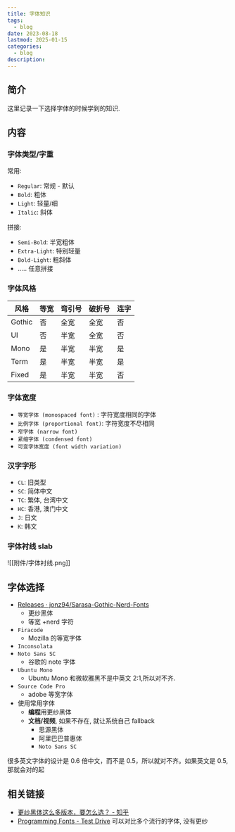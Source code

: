 ```yaml
---
title: 字体知识
tags:
  - blog
date: 2023-08-18
lastmod: 2025-01-15
categories:
  - blog
description: 
---
```


## 简介

这里记录一下选择字体的时候学到的知识.

## 内容

### 字体类型/字重

常用:

- `Regular`: 常规 - 默认
- `Bold`: 粗体
- `Light`: 轻量/细
- `Italic`: 斜体

拼接:

- `Semi-Bold`: 半宽粗体
- `Extra-Light`: 特别轻量
- `Bold-Light`: 粗斜体
- ..... 任意拼接

### 字体风格

| 风格   | 等宽 | 弯引号 | 破折号 | 连字 |
| ------ | ---- | ------ | ------ | ---- |
| Gothic | 否   | 全宽   | 全宽   | 否   |
| UI     | 否   | 半宽   | 全宽   | 否   |
| Mono   | 是   | 半宽   | 半宽   | 是   |
| Term   | 是   | 半宽   | 半宽   | 是   |
| Fixed  | 是   | 半宽   | 半宽   | 否   |

### 字体宽度

- `等宽字体 (monospaced font)` : 字符宽度相同的字体
- `比例字体 (proportional font)`: 字符宽度不尽相同
- `窄字体 (narrow font)`
- `紧缩字体 (condensed font)`
- `可变字体宽度 (font width variation)`

### 汉字字形

- `CL`: 旧类型
- `SC`: 简体中文
- `TC`: 繁体, 台湾中文
- `HC`: 香港, 澳门中文
- `J`: 日文
- `K`: 韩文

### 字体衬线 slab

![[附件/字体衬线.png]]

## 字体选择

- [Releases · jonz94/Sarasa-Gothic-Nerd-Fonts](https://github.com/jonz94/Sarasa-Gothic-Nerd-Fonts/releases)
    - 更纱黑体
    - 等宽 +nerd 字符
- `Firacode`
    - Mozilla 的等宽字体
- `Inconsolata`
- `Noto Sans SC`
    - 谷歌的 note 字体
- `Ubuntu Mono`
    - Ubuntu Mono 和微软雅黑不是中英文 2:1,所以对不齐.
- `Source Code Pro`
    - adobe 等宽字体
- 使用常用字体
    - **编程**用更纱黑体
    - **文档/视频**, 如果不存在, 就让系统自己 fallback
        - 思源黑体
        - 阿里巴巴普惠体
        - `Noto Sans SC`

很多英文字体的设计是 0.6 倍中文，而不是 0.5，所以就对不齐。如果英文是 0.5, 那就会对的起

## 相关链接

- [更纱黑体这么多版本，要怎么选？ - 知乎](https://zhuanlan.zhihu.com/p/627059922)
- [Programming Fonts - Test Drive](https://www.programmingfonts.org/#ubuntu) 可以对比多个流行的字体, 没有更纱
